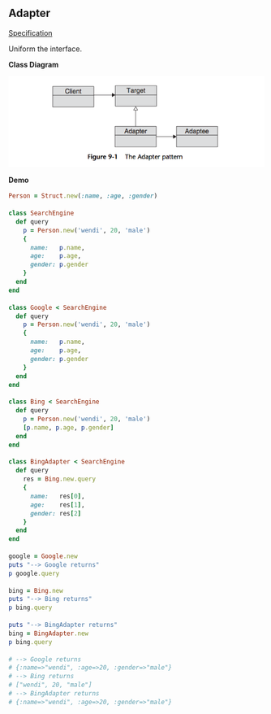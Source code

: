 ## Adapter

[Specification](http://blog.ifyouseewendy.com/blog/2014/10/17/design-patterns-in-ruby/#the-adapter)

Uniform the interface.

**Class Diagram**

![adapter](/images/adapter.png)

**Demo**

```ruby
Person = Struct.new(:name, :age, :gender)

class SearchEngine
  def query
    p = Person.new('wendi', 20, 'male')
    {
      name:   p.name,
      age:    p.age,
      gender: p.gender
    }
  end
end

class Google < SearchEngine
  def query
    p = Person.new('wendi', 20, 'male')
    {
      name:   p.name,
      age:    p.age,
      gender: p.gender
    }
  end
end

class Bing < SearchEngine
  def query
    p = Person.new('wendi', 20, 'male')
    [p.name, p.age, p.gender]
  end
end

class BingAdapter < SearchEngine
  def query
    res = Bing.new.query
    {
      name:   res[0],
      age:    res[1],
      gender: res[2]
    }
  end
end

google = Google.new
puts "--> Google returns"
p google.query

bing = Bing.new
puts "--> Bing returns"
p bing.query

puts "--> BingAdapter returns"
bing = BingAdapter.new
p bing.query

# --> Google returns
# {:name=>"wendi", :age=>20, :gender=>"male"}
# --> Bing returns
# ["wendi", 20, "male"]
# --> BingAdapter returns
# {:name=>"wendi", :age=>20, :gender=>"male"}
```
